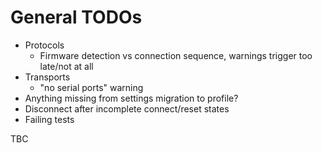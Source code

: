 # General TODOs

  * Protocols
    * Firmware detection vs connection sequence, warnings trigger too late/not at all
  * Transports
    * "no serial ports" warning
  * Anything missing from settings migration to profile?
  * Disconnect after incomplete connect/reset states
  * Failing tests

TBC
